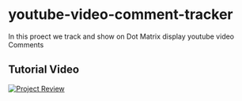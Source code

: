 # youtube-video-comment-tracker
In this proect we track and show on Dot Matrix display youtube video Comments

## Tutorial Video

[![Project Review](https://img.youtube.com/vi/UlnK_NmfMEE/0.jpg)](https://youtu.be/UlnK_NmfMEE)
